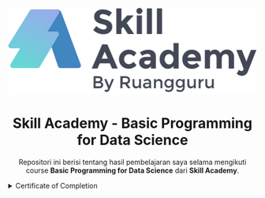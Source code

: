 <p align="center">
  <a href='https://www.skillacademy.com/'><img src="README/logo.png"></a>
</p> 

<h1 align="center">Skill Academy - Basic Programming for Data Science</h1>

<p align="center">
  Repositori ini berisi tentang hasil pembelajaran saya selama mengikuti course <strong>Basic Programming for Data Science</strong> dari <strong>Skill Academy</strong>.
</p>

<details><summary>Certificate of Completion</summary>
 
<p align="center">
  <a href='https://www.linkedin.com/in/farhanalaydroes/'><img src="README/Sertifikat.jpeg"></a>
</p> 
  
</details>

<!-- <details><summary>Certificate of Excellence</summary>
  -->
<!-- <p align="center">
  <a href='https://www.linkedin.com/in/farhanalaydroes/'><img src="README/Sertifikat.jpeg"></a>
</p>  -->

